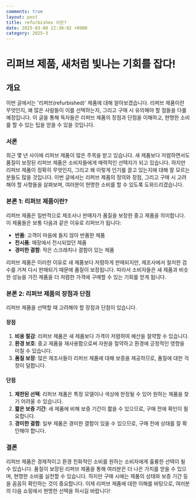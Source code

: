 ```yaml
---
comments: true
layout: post
title: refurbishes 이란?
date: 2025-03-08 22:30:02 +0900
category: 2025-3
---
```


# 리퍼브 제품, 새처럼 빛나는 기회를 잡다!

## 개요
이번 글에서는 '리퍼브(refurbished)' 제품에 대해 알아보겠습니다. 리퍼브 제품이란 무엇인지, 왜 많은 사람들이 이를 선택하는지, 그리고 구매 시 유의해야 할 점들을 다룰 예정입니다. 이 글을 통해 독자들은 리퍼브 제품의 장점과 단점을 이해하고, 현명한 소비를 할 수 있는 팁을 얻을 수 있을 것입니다.

### 서론
최근 몇 년 사이에 리퍼브 제품이 많은 주목을 받고 있습니다. 새 제품보다 저렴하면서도 품질이 보장된 리퍼브 제품은 소비자들에게 매력적인 선택지가 되고 있습니다. 하지만 리퍼브 제품이 정확히 무엇인지, 그리고 왜 이렇게 인기를 끌고 있는지에 대해 잘 모르는 분들도 많을 것입니다. 이번 글에서는 리퍼브 제품의 정의와 장점, 그리고 구매 시 고려해야 할 사항들을 살펴보며, 여러분이 현명한 소비를 할 수 있도록 도와드리겠습니다.

### 본론 1: 리퍼브 제품이란?
리퍼브 제품은 일반적으로 제조사나 판매자가 품질을 보장한 중고 제품을 의미합니다. 이 제품들은 보통 다음과 같은 이유로 리퍼브가 됩니다:
- **반품**: 고객이 마음에 들지 않아 반품한 제품
- **전시품**: 매장에서 전시되었던 제품
- **경미한 결함**: 작은 스크래치나 결함이 있는 제품

리퍼브 제품은 이러한 이유로 새 제품보다 저렴하게 판매되지만, 제조사에서 철저한 검수를 거쳐 다시 판매되기 때문에 품질이 보장됩니다. 따라서 소비자들은 새 제품과 비슷한 성능을 가진 제품을 더 저렴한 가격에 구매할 수 있는 기회를 얻게 됩니다.

### 본론 2: 리퍼브 제품의 장점과 단점
리퍼브 제품을 선택할 때 고려해야 할 장점과 단점이 있습니다.

#### 장점
1. **비용 절감**: 리퍼브 제품은 새 제품보다 가격이 저렴하여 예산을 절약할 수 있습니다.
2. **환경 보호**: 중고 제품을 재사용함으로써 자원을 절약하고 환경에 긍정적인 영향을 미칠 수 있습니다.
3. **품질 보장**: 많은 제조사들이 리퍼브 제품에 대해 보증을 제공하므로, 품질에 대한 걱정이 덜합니다.

#### 단점
1. **제한된 선택**: 리퍼브 제품은 특정 모델이나 색상에 한정될 수 있어 원하는 제품을 찾기 어려울 수 있습니다.
2. **짧은 보증 기간**: 새 제품에 비해 보증 기간이 짧을 수 있으므로, 구매 전에 확인이 필요합니다.
3. **경미한 결함**: 일부 제품은 경미한 결함이 있을 수 있으므로, 구매 전에 상태를 잘 확인해야 합니다.

### 결론
리퍼브 제품은 경제적이고 환경 친화적인 소비를 원하는 소비자에게 훌륭한 선택이 될 수 있습니다. 품질이 보장된 리퍼브 제품을 통해 여러분은 더 나은 가치를 얻을 수 있으며, 현명한 소비를 실천할 수 있습니다. 하지만 구매 시에는 제품의 상태와 보증 기간 등을 꼼꼼히 확인하는 것이 중요합니다. 이제 리퍼브 제품에 대한 이해를 바탕으로, 여러분의 다음 쇼핑에서 현명한 선택을 하시길 바랍니다!
